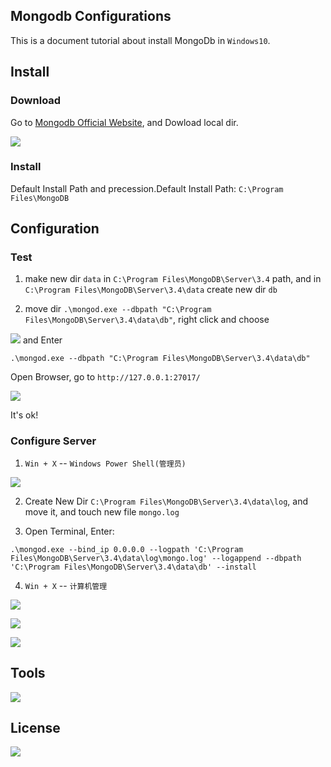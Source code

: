 ## Mongodb Configurations

This is a document tutorial about install MongoDb in `Windows10`.

## Install

### Download

Go to [Mongodb Official Website](https://www.mongodb.com/download-center?jmp=nav#community), and Dowload local dir.

![](https://ooo.0o0.ooo/2017/06/28/5953b590dbff5.png)

### Install 

Default Install Path and precession.Default Install Path: `C:\Program Files\MongoDB`


## Configuration

### Test

1. make new dir `data` in `C:\Program Files\MongoDB\Server\3.4` path, and in  `C:\Program Files\MongoDB\Server\3.4\data` create new dir `db`

2. move dir `.\mongod.exe --dbpath "C:\Program Files\MongoDB\Server\3.4\data\db"`, right click and choose  

![](https://ooo.0o0.ooo/2017/06/28/5953b70f111cd.png) and Enter

```shell
.\mongod.exe --dbpath "C:\Program Files\MongoDB\Server\3.4\data\db"
```

Open Browser, go to `http://127.0.0.1:27017/`

![](https://ooo.0o0.ooo/2017/06/28/5953b757eab6a.png)

It's ok!

### Configure Server

1. `Win + X` -- `Windows Power Shell(管理员)` 

![](https://ooo.0o0.ooo/2017/06/28/5953b805e1a2e.png)

2. Create New Dir `C:\Program Files\MongoDB\Server\3.4\data\log`, and move it, and touch new file `mongo.log`

3. Open Terminal, Enter: 

```shell
.\mongod.exe --bind_ip 0.0.0.0 --logpath 'C:\Program Files\MongoDB\Server\3.4\data\log\mongo.log' --logappend --dbpath 'C:\Program Files\MongoDB\Server\3.4\data\db' --install
```

4. `Win + X` -- `计算机管理` 

![](https://ooo.0o0.ooo/2017/06/28/5953ba8f68058.png)

![](https://ooo.0o0.ooo/2017/06/28/5953ba17731fe.png)


![](https://ooo.0o0.ooo/2017/06/28/5953b9cb6ed9d.png)

## Tools

[![](https://ooo.0o0.ooo/2017/06/29/59547baf29c45.png)](https://robomongo.org/download)

## License

![](https://img.shields.io/github/license/mashape/apistatus.svg)


